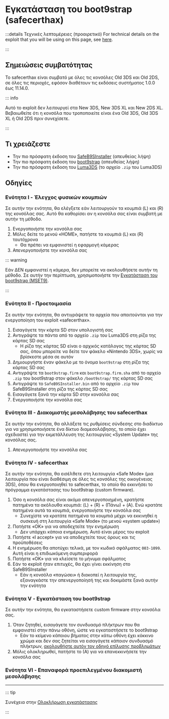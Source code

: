 # Εγκατάσταση του boot9strap (safecerthax)

:::details Τεχνικές λεπτομέρειες (προαιρετικό)
For technical details on the exploit that you will be using on this page, see [here](https://github.com/MrNbaYoh/safecerthax).

:::

## Σημειώσεις συμβατότητας

Το safecerthax είναι συμβατό με όλες τις κονσόλες Old 3DS και Old 2DS, σε όλες τις περιοχές, εφόσον διαθέτουν τις εκδόσεις συστήματος 1.0.0 έως 11.14.0.

::: info

Αυτό το exploit δεν λειτουργεί στα New 3DS, New 3DS XL και New 2DS XL. Βεβαιωθείτε ότι η κονσόλα που τροποποιείτε είναι ένα Old 3DS, Old 3DS XL ή Old 2DS πριν συνεχίσετε.

:::

## Τι χρειάζεστε

- Την πιο πρόσφατη έκδοση του [SafeB9SInstaller](https://github.com/d0k3/SafeB9SInstaller/releases/download/v0.0.7/SafeB9SInstaller-20170605-122940.zip) (απευθείας λήψη)
- Την πιο πρόσφατη έκδοση του [boot9strap](https://github.com/SciresM/boot9strap/releases/download/1.4/boot9strap-1.4.zip) (απευθείας λήψη)
- Την πιο πρόσφατη έκδοση του [Luma3DS](https://github.com/LumaTeam/Luma3DS/releases/latest) (το αρχείο `.zip` του Luma3DS)

## Οδηγίες

### Ενότητα I - Έλεγχος φυσικών κουμπιών

Σε αυτήν την ενότητα, θα ελέγξετε εάν λειτουργούν τα κουμπιά (L) και (R) της κονσόλας σας. Αυτό θα καθορίσει αν η κονσόλα σας είναι συμβατή με αυτήν τη μέθοδο.

1. Ενεργοποιήστε την κονσόλα σας
2. Μόλις δείτε το μενού «HOME», πατήστε τα κουμπιά (L) και (R) ταυτόχρονα
   - Θα πρέπει να εμφανιστεί η εφαρμογή κάμερας
3. Απενεργοποιήστε την κονσόλα σας

::: warning

Εάν ΔΕΝ εμφανιστεί η κάμερα, δεν μπορείτε να ακολουθήσετε αυτήν τη μέθοδο. Σε αυτήν την περίπτωση, χρησιμοποιήστε την [Εγκατάσταση του boot9strap (MSET9)](installing-boot9strap-\(mset9\)).

:::

### Ενότητα II - Προετοιμασία

Σε αυτήν την ενότητα, θα αντιγράψετε τα αρχεία που απαιτούνται για την ενεργοποίηση του exploit «safecerthax».

1. Εισαγάγετε την κάρτα SD στον υπολογιστή σας
2. Αντιγράψτε τα πάντα από το αρχείο `.zip` του Luma3DS στη ρίζα της κάρτας SD σας
   - Η ρίζα της κάρτας SD είναι ο αρχικός κατάλογος της κάρτας SD σας, όπου μπορείτε να δείτε τον φάκελο «Nintendo 3DS», χωρίς να βρίσκεστε μέσα σε αυτόν
3. Δημιουργήστε έναν φάκελο με το όνομα `boot9strap` στη ρίζα της κάρτας SD σας
4. Αντιγράψτε τα `boot9strap.firm` και `boot9strap.firm.sha` από το αρχείο `.zip` του boot9strap στον φάκελο `/boot9strap/` της κάρτας SD σας
5. Αντιγράψτε το `SafeB9SInstaller.bin` από το αρχείο `.zip` του SafeB9SInstaller στη ρίζα της κάρτας SD σας
6. Εισαγάγετε ξανά την κάρτα SD στην κονσόλα σας
7. Ενεργοποιήστε την κονσόλα σας

### Ενότητα III - Διακομιστής μεσολάβησης του safecerthax

Σε αυτήν την ενότητα, θα αλλάξετε τις ρυθμίσεις σύνδεσης στο διαδίκτυο για να χρησιμοποιήσετε ένα δίκτυο διαμεσολάβησης, το οποίο έχει σχεδιαστεί για την εκμετάλλευση της λειτουργίας «System Update» της κονσόλας σας.

<!--@include: ./_include/addproxy.md -->

1. Απενεργοποιήστε την κονσόλα σας

### Ενότητα IV - safecerthax

Σε αυτήν την ενότητα, θα εισέλθετε στη λειτουργία «Safe Mode» (μια λειτουργία που είναι διαθέσιμη σε όλες τις κονσόλες της οικογένειας 3DS), όπου θα ενεργοποιηθεί το safecerthax, το οποίο θα εκκινήσει το πρόγραμμα εγκατάστασης του boot9strap (custom firmware).

1. Όσο η κονσόλα σας είναι ακόμα απενεργοποιημένη, κρατήστε πατημένα τα ακόλουθα κουμπιά: (L) + (R) + (Πάνω) + (A). Ενώ κρατάτε πατημένα αυτά τα κουμπιά, ενεργοποιήστε την κονσόλα σας
   - Συνεχίστε να κρατάτε πατημένα τα κουμπιά μέχρι να εκκινηθεί η συσκευή στη λειτουργία «Safe Mode» (το μενού «system update»)
2. Πατήστε «OK» για να αποδεχτείτε την ενημέρωση
   - Δεν υπάρχει κάποια ενημέρωση. Αυτό είναι μέρος του exploit
3. Πατήστε «I accept» για να αποδεχτείτε τους όρους και τις προϋποθέσεις
4. Η ενημέρωση θα αποτύχει τελικά, με τον κωδικό σφάλματος `003-1099`. Αυτή είναι η επιδιωκόμενη συμπεριφορά
5. Πατήστε «OK» για να κλείσετε το μήνυμα σφάλματος
6. Εάν το exploit ήταν επιτυχές, θα έχει γίνει εκκίνηση στο SafeB9SInstaller
   - Εάν η κονσόλα «παγώσει» ή διακοπεί η λειτουργία της, εξαναγκάστε την απενεργοποίησή της και δοκιμάστε ξανά αυτήν την ενότητα

### Ενότητα V - Εγκατάσταση του boot9strap

Σε αυτήν την ενότητα, θα εγκαταστήσετε custom firmware στην κονσόλα σας.

1. Όταν ζητηθεί, εισαγάγετε τον συνδυασμό πλήκτρων που θα εμφανιστεί στην πάνω οθόνη, ώστε να εγκαταστήσετε το boot9strap
   - Εάν το κείμενο κάποιου βήματος στην κάτω οθόνη έχει κόκκινο χρώμα και δεν σας ζητείται να εισαγάγετε κάποιον συνδυασμό πλήκτρων, [ακολουθήστε αυτόν τον οδηγό επίλυσης προβλημάτων](troubleshooting-safecerthax)
2. Μόλις ολοκληρωθεί, πατήστε το (Α) για να επανεκκινήσετε την κονσόλα σας

<!--@include: ./_include/configure-luma3ds.md -->

<!--@include: ./_include/luma3ds-installed-note.md -->

### Ενότητα VI - Επαναφορά προεπιλεγμένου διακομιστή μεσολάβησης

<!--@include: ./_include/rmproxy.md -->

___

::: tip

Συνέχεια στην [Ολοκλήρωση εγκατάστασης](finalizing-setup)

:::
